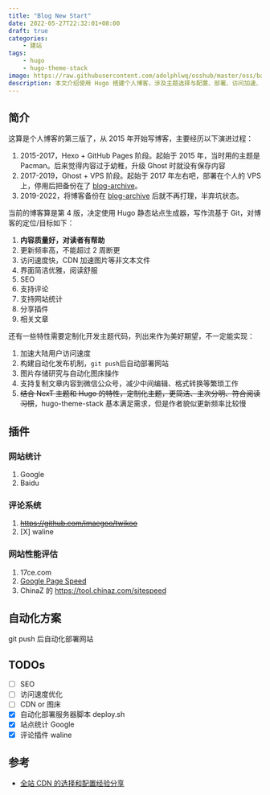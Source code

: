 ```yaml
---
title: "Blog New Start"
date: 2022-05-27T22:32:01+08:00
draft: true
categories:
    - 建站
tags:
    - hugo
    - hugo-theme-stack
image: https://raw.githubusercontent.com/adolphlwq/osshub/master/oss/banner/typewriter-2.jpg
description: 本文介绍使用 Hugo 搭建个人博客，涉及主题选择与配置、部署、访问加速、SEO 优化等
---
```


## 简介
这算是个人博客的第三版了，从 2015 年开始写博客，主要经历以下演进过程：
1. 2015-2017，Hexo + GitHub Pages 阶段。起始于 2015 年，当时用的主题是 Pacman。后来觉得内容过于幼稚，升级 Ghost 时就没有保存内容
2. 2017-2019，Ghost + VPS 阶段。起始于 2017 年左右吧，部署在个人的 VPS 上，停用后把备份在了 [blog-archive](https://github.com/adolphlwq/blog-archive)。
3. 2019-2022，将博客备份在 [blog-archive](https://github.com/adolphlwq/blog-archive) 后就不再打理，半弃坑状态。

当前的博客算是第 4 版，决定使用 Hugo 静态站点生成器，写作流基于 Git，对博客的定位/目标如下：
1. **内容质量好，对读者有帮助**
2. 更新频率高，不能超过 2 周断更
3. 访问速度快，CDN 加速图片等非文本文件
4. 界面简洁优雅，阅读舒服
5. SEO
6. 支持评论
7. 支持网站统计
8. 分享插件
9. 相关文章

还有一些特性需要定制化开发主题代码，列出来作为美好期望，不一定能实现：
1. 加速大陆用户访问速度
2. 构建自动化发布机制，`git push`后自动部署网站
3. 图片存储研究与自动化图床操作
4. 支持复制文章内容到微信公众号，减少中间编辑、格式转换等繁琐工作
5. ~~结合 NexT 主题和 Hugo 的特性，定制化主题，更简洁、主次分明、符合阅读习惯~~，hugo-theme-stack 基本满足需求，但是作者貌似更新频率比较慢

## 插件

### 网站统计
1. Google
2. Baidu

### 评论系统
1. ~~https://github.com/imaegoo/twikoo~~
2. [X] waline

### 网站性能评估
1. 17ce.com
2. [Google Page Speed](https://pagespeed.web.dev/)
3. ChinaZ 的 https://tool.chinaz.com/sitespeed

## 自动化方案
git push 后自动化部署网站

## TODOs
- [ ] SEO
- [ ] 访问速度优化
- [ ] CDN or 图床
- [X] 自动化部署服务器脚本 deploy.sh
- [X] 站点统计 Google
- [X] 评论插件 waline

## 参考
- [全站 CDN 的选择和配置经验分享](https://www.pupboss.com/post/2021/experience-sharing-of-site-wide-cdn-configuration/)